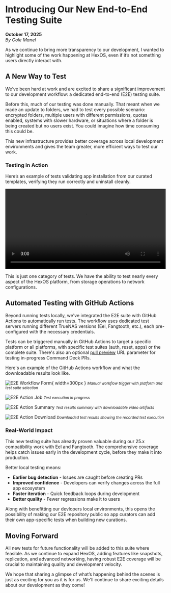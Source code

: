 # Introducing Our New End-to-End Testing Suite

**October 17, 2025**  
*By Cole Manel*

As we continue to bring more transparency to our development, I wanted to highlight some of the work happening at HexOS, even if it’s not something users directly interact with.

## A New Way to Test

We’ve been hard at work and are excited to share a significant improvement to our development workflow: a dedicated end-to-end (E2E) testing suite.  

Before this, much of our testing was done manually. That meant when we made an update to folders, we had to test every possible scenario: encrypted folders, multiple users with different permissions, quotas enabled, systems with slower hardware, or situations where a folder is being created but no users exist. You could imagine how time consuming this could be.  

This new infrastructure provides better coverage across local development environments and gives the team greater, more efficient ways to test our work. 

### Testing in Action

Here’s an example of tests validating app installation from our curated templates, verifying they run correctly and uninstall cleanly.  

<video controls style="width: 100%; max-width: 800px;">
  <source src="/assets/videos/e2e-install-test.mov" type="video/mp4">
  Your browser does not support the video tag.
</video>

This is just one category of tests.
We have the ability to test nearly every aspect of the HexOS platform, from storage operations to network configurations.

## Automated Testing with GitHub Actions

Beyond running tests locally, we've integrated the E2E suite with GitHub Actions to automatically run tests. The workflow uses dedicated test servers running different TrueNAS versions (Eel, Fangtooth, etc.), each pre-configured with the necessary credentials.

Tests can be triggered manually in GitHub Actions to target a specific platform or all platforms, with specific test suites (auth, reset, apps) or the complete suite. There's also an optional [pull preview](/community/how-to-contribute/#preview-your-changes-with-pullpreview) URL parameter for testing in-progress Command Deck PRs.

Here's an example of the GitHub Actions workflow and what the downloadable results look like.

![E2E Workflow Form](/assets/screenshots/e2e-workflow-form.png){ width=300px }
<small>*Manual workflow trigger with platform and test suite selection*</small>

![E2E Action Job](/assets/screenshots/e2e-action-job.png)
<small>*Test execution in progress*</small>

![E2E Action Summary](/assets/screenshots/e2e-action-summary.png)
<small>*Test results summary with downloadable video artifacts*</small>

![E2E Action Download](/assets/screenshots/e2e-action-download.png)
<small>*Downloaded test results showing the recorded test execution*</small>

### Real-World Impact

This new testing suite has already proven valuable during our 25.x compatibility work with Eel and Fangtooth. The comprehensive coverage helps catch issues early in the development cycle, before they make it into production.

Better local testing means:
- **Earlier bug detection** - Issues are caught before creating PRs  
- **Improved confidence** - Developers can verify changes across the full app ecosystem  
- **Faster iteration** - Quick feedback loops during development  
- **Better quality** - Fewer regressions make it to users  

Along with benefitting our devlopers local environments, this opens the possibility of making our E2E repository public so app curators can add their own app-specific tests when building new curations.

## Moving Forward

All new tests for future functionality will be added to this suite where feasible. As we continue to expand HexOS, adding features like snapshots, replication, and advanced networking, having robust E2E coverage will be crucial to maintaining quality and development velocity.

We hope that sharing a glimpse of what’s happening behind the scenes is just as exciting for you as it is for us. We'll continue to share exciting details about our development as they come!
